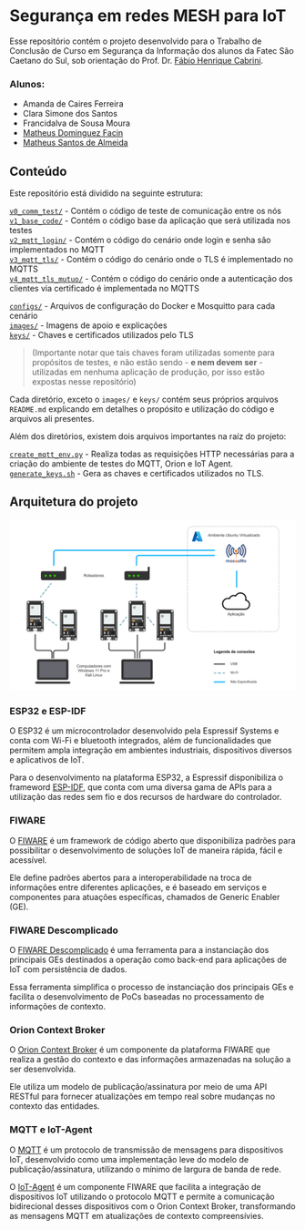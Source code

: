 # Segurança em redes MESH para IoT

Esse repositório contém o projeto desenvolvido para o Trabalho de Conclusão de Curso em Segurança da Informação dos alunos da Fatec São Caetano do Sul, sob orientação do Prof. Dr. [Fábio Henrique Cabrini](https://github.com/fabiocabrini).  
  
### Alunos:

- Amanda de Caires Ferreira
- Clara Simone dos Santos
- Francidalva de Sousa Moura
- [Matheus Dominguez Facin](https://github.com/TheusFacin)
- [Matheus Santos de Almeida](https://github.com/MaaSantos45)

## Conteúdo

Este repositório está dividido na seguinte estrutura:

[`v0_comm_test/`](./v0_comm_test/) - Contém o código de teste de comunicação entre os nós  
[`v1_base_code/`](./v1_base_code/) - Contém o código base da aplicação que será utilizada nos testes  
[`v2_mqtt_login/`](./v2_mqtt_login/) - Contém o código do cenário onde login e senha são implementados no MQTT  
[`v3_mqtt_tls/`](./v3_mqtt_tls/) - Contém o código do cenário onde o TLS é implementado no MQTTS  
[`v4_mqtt_tls_mutuo/`](./v4_mqtt_tls_mutuo/) - Contém o código do cenário onde a autenticação dos clientes via certificado é implementada no MQTTS  
  
[`configs/`](./postman/) - Arquivos de configuração do Docker e Mosquitto para cada cenário  
[`images/`](./images/) - Imagens de apoio e explicações  
[`keys/`](./keys/) - Chaves e certificados utilizados pelo TLS  

> (Importante notar que tais chaves foram utilizadas somente para propósitos de testes, e não estão sendo - **e nem devem ser** - utilizadas em nenhuma aplicação de produção, por isso estão expostas nesse repositório)  

Cada diretório, exceto o `images/` e `keys/` contém seus próprios arquivos `README.md` explicando em detalhes o propósito e utilização do código e arquivos ali presentes.  

Além dos diretórios, existem dois arquivos importantes na raíz do projeto:

[`create_mqtt_env.py`](./create_mqtt_env.py) - Realiza todas as requisições HTTP necessárias para a criação do ambiente de testes do MQTT, Orion e IoT Agent.
[`generate_keys.sh`](./generate_keys.sh) - Gera as chaves e certificados utilizados no TLS.

## Arquitetura do projeto

![Arquitetura do projeto](images/arquitetura_rede.png)

### ESP32 e ESP-IDF

O ESP32 é um microcontrolador desenvolvido pela Espressif Systems e conta com Wi-Fi e bluetooth integrados, além de funcionalidades que permitem ampla integração em ambientes industriais, dispositivos diversos e aplicativos de IoT.  

Para o desenvolvimento na plataforma ESP32, a Espressif disponibiliza o frameword [ESP-IDF](https://docs.espressif.com/projects/esp-idf/en/latest/esp32/), que conta com uma diversa gama de APIs para a utilização das redes sem fio e dos recursos de hardware do controlador.

### FIWARE

O [FIWARE](https://www.fiware.org/) é um framework de código aberto que disponibiliza padrões para possibilitar o desenvolvimento de soluções IoT de maneira rápida, fácil e acessível.  

Ele define padrões abertos para a interoperabilidade na troca de informações entre diferentes aplicações, e é baseado em serviços e componentes para atuações específicas, chamados de Generic Enabler (GE).

### FIWARE Descomplicado

O [FIWARE Descomplicado](https://github.com/fabiocabrini/fiware/) é uma ferramenta para a instanciação dos principais GEs destinados a operação como back-end para aplicações de IoT com persistência de dados.

Essa ferramenta simplifica o processo de instanciação dos principais GEs e facilita o desenvolvimento de PoCs baseadas no processamento de informações de contexto.

### Orion Context Broker

O [Orion Context Broker](https://fiware-orion.readthedocs.io/en/3.10.1/index.html) é um componente da plataforma FIWARE que realiza a gestão do contexto e das informações armazenadas na solução a ser desenvolvida.

Ele utiliza um modelo de publicação/assinatura por meio de uma API RESTful para fornecer atualizações em tempo real sobre mudanças no contexto das entidades.

### MQTT e IoT-Agent

O [MQTT](https://mqtt.org/) é um protocolo de transmissão de mensagens para dispositivos IoT, desenvolvido como uma implementação leve do modelo de publicação/assinatura, utilizando o mínimo de largura de banda de rede.  

O [IoT-Agent](https://github.com/FIWARE/tutorials.IoT-Agent) é um componente FIWARE que facilita a integração de dispositivos IoT utilizando o protocolo MQTT e permite a comunicação bidirecional desses dispositivos com o Orion Context Broker, transformando as mensagens MQTT em atualizações de contexto compreensívies.
